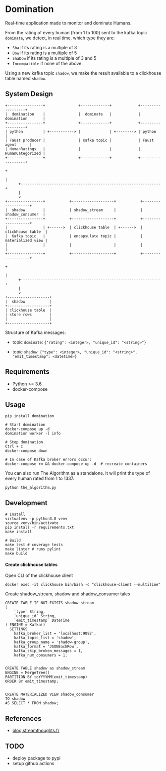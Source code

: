 Domination
==========

Real-time application made to monitor and dominate Humans.

From the rating of every human (from 1 to 100) sent to the kafka topic `dominate`,
 we detect, in real time, which type they are:
 - `Sha` if its rating is a multiple of 3
 - `Dow` if its rating is a multiple of 5
 - `ShaDow` if its rating is a multiple of 3 and 5
 - `Incompatible` if none of the above.
 
Using a new kafka topic `shadow`, we make the result available to a clickhouse 
table named `shadow`.



## System Design
    
    +----------------+               +-------------+            +------------------+
    |  domination    |               |  dominate   |            | domination       |
    +----------------+               +-------------+            +------------------+
    | python         | +-----------> |             | +--------> | python           |
    | Faust producer |               | Kafka topic |            | Faust agent      |
    | HumanRatings   |               |             |            | HumanCategorized |
    +----------------+               +-------------+            +------------------+
                                                                          +
                                                                          |
          +---------------------------------------------------------------+
          |
          v
    +----------------+           +-------------------+           +-------------------+
    |  shadow        |           | shadow_stream     |           |  shadow_consumer  |
    +----------------+           +-------------------+           +-------------------+
    |                | +------>  | clickhouse table  | +------>  | clickhouse table  |
    |  Kafka topic   |           | encapsulate topic |           | materialized view |
    |                |           |                   |           |                   |
    +----------------+           +-------------------+           +-------------------+
                                                                          +
                                                                          |
          +---------------------------------------------------------------+
          |
          v
    +-------------------+
    |  shadow           |
    +-------------------+
    | clickhouse table  |
    | store rows        |
    |                   |
    +-------------------+


Structure of Kafka messages:
- topic `dominate`:
    `{"rating": <integer>, "unique_id": "<string>"}`


- topic `shadow`:
    `{"type": <integer>, "unique_id": "<string>", "emit_timestamp": <datetime>}`


## Requirements

- Python >= 3.6
- docker-compose

## Usage

    pip install domination
    
    # Start domination
    docker-compose up -d
    domination worker -l info
    
    # Stop domination
    Ctrl + C
    docker-compose down
    
    # In case of Kafka broker errors occur:
    docker-compose rm && docker-compose up -d  # recreate containers

You can also run The Algorithm as a standalone. It will print the type 
of every human rated from 1 to 1337.

    python the_algorithm.py 
    
## Development

    # Install
    virtualenv -p python3.8 venv
    source venv/bin/activate
    pip install -r requirements.txt
    make install
    
    # Build
    make test # coverage tests
    make linter # runs pylint
    make build

#### Create clickhouse tables

Open CLI of the clickhouse client

    docker exec -it clickhouse bin/bash -c "clickhouse-client --multiline"

Create shadow_stream, shadow and shadow_consumer tales

    CREATE TABLE IF NOT EXISTS shadow_stream
    (
        `type` String,
        `unique_id` String,
        `emit_timestamp` DateTime
    ) ENGINE = Kafka()
      SETTINGS
        kafka_broker_list = 'localhost:9092',
        kafka_topic_list = 'shadow',
        kafka_group_name = 'shadow-group',
        kafka_format = 'JSONEachRow',
        kafka_skip_broken_messages = 1,
        kafka_num_consumers = 1;
    

    CREATE TABLE shadow as shadow_stream
    ENGINE = MergeTree()
    PARTITION BY toYYYYMM(emit_timestamp)
    ORDER BY emit_timestamp;


    CREATE MATERIALIZED VIEW shadow_consumer 
    TO shadow
    AS SELECT * FROM shadow;
    

## References
- [blog.streamthoughts.fr](https://blog.streamthoughts.fr/2020/06/creer-une-plateforme-analytique-temps-reel-avec-kafka-ksqldb-et-clickhouse/)


## TODO
 - deploy package to pypi
 - setup github actions
